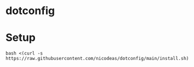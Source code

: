 # dotconfig

# Setup

```
bash <(curl -s https://raw.githubusercontent.com/nicodeas/dotconfig/main/install.sh)
```
